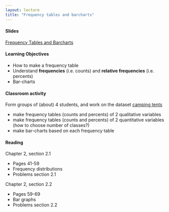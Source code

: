 ```yaml
---
layout: lecture
title: "Frequency tables and barcharts"
---
```


<h4>
	<span class="fa fa-picture-o fa-lg main-list-item-icon"></span>
	Slides
</h4>

<a href="https://docs.google.com/presentation/d/1u-DBE9BbnGCcujiJ3Q-03VkMqQywybAPzb5uLIsEl8k/pub?start=false&loop=false&delayms=3000" target="_blank">Frequency Tables and Barcharts</a>


<h4>
	<span class="fa fa-graduation-cap fa-lg main-list-item-icon"></span>
	Learning Objectives
</h4>

- How to make a frequency table
- Understand __frequencies__ (i.e. counts) and __relative frequencies__ (i.e. percents)
- Bar-charts


<h4>
	<span class="fa fa-users fa-lg main-list-item-icon"></span>
	Classroom activity
</h4>

Form groups of (about) 4 students, and work on the dataset <a href="https://docs.google.com/spreadsheets/d/1SNc-pzh82H77iU7PTwOcrOsUKMXSy3Cw3HeneEzmtDg/pubhtml?gid=0&single=true" target="_blank">camping tents</a>

- make frequency tables (counts and percents) of 2 qualitative variables
- make frequency tables (counts and percents) of 2 quantitative variables (how to choose number of classes?)
- make bar-charts based on each frequency table


<h4>
	<span class="fa fa-book fa-lg main-list-item-icon"></span>
	Reading
</h4>

Chapter 2, section 2.1

- Pages 41-59
- Frequency distributions
- Problems section 2.1

Chapter 2, section 2.2

- Pages 59-69
- Bar graphs
- Problems section 2.2
